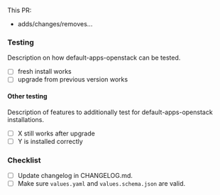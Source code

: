 This PR:

- adds/changes/removes...

### Testing

Description on how default-apps-openstack can be tested.

- [ ] fresh install works
- [ ] upgrade from previous version works

#### Other testing

Description of features to additionally test for default-apps-openstack installations.

- [ ] X still works after upgrade
- [ ] Y is installed correctly

<!--
Changelog must always be updated.
-->

### Checklist

- [ ] Update changelog in CHANGELOG.md.
- [ ] Make sure `values.yaml` and `values.schema.json` are valid.
